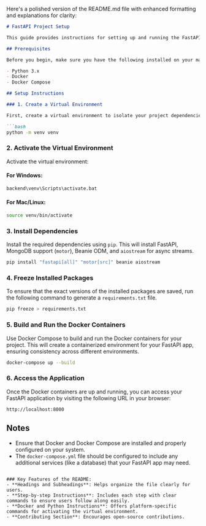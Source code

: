 Here's a polished version of the README.md file with enhanced formatting and explanations for clarity:

```markdown
# FastAPI Project Setup

This guide provides instructions for setting up and running the FastAPI project in a Docker environment. The project includes dependencies for FastAPI, MongoDB (via `motor`), Beanie for ODM support, and `aiostream` for asynchronous stream handling.

## Prerequisites

Before you begin, make sure you have the following installed on your machine:

- Python 3.x
- Docker
- Docker Compose

## Setup Instructions

### 1. Create a Virtual Environment

First, create a virtual environment to isolate your project dependencies.

```bash
python -m venv venv
```

### 2. Activate the Virtual Environment

Activate the virtual environment:

#### For Windows:
```bash
backend\venv\Scripts\activate.bat
```

#### For Mac/Linux:
```bash
source venv/bin/activate
```

### 3. Install Dependencies

Install the required dependencies using `pip`. This will install FastAPI, MongoDB support (`motor`), Beanie ODM, and `aiostream` for async streams.

```bash
pip install "fastapi[all]" "motor[src]" beanie aiostream
```

### 4. Freeze Installed Packages

To ensure that the exact versions of the installed packages are saved, run the following command to generate a `requirements.txt` file.

```bash
pip freeze > requirements.txt
```

### 5. Build and Run the Docker Containers

Use Docker Compose to build and run the Docker containers for your project. This will create a containerized environment for your FastAPI app, ensuring consistency across different environments.

```bash
docker-compose up --build
```

### 6. Access the Application

Once the Docker containers are up and running, you can access your FastAPI application by visiting the following URL in your browser:

```
http://localhost:8000
```

## Notes

- Ensure that Docker and Docker Compose are installed and properly configured on your system.
- The `docker-compose.yml` file should be configured to include any additional services (like a database) that your FastAPI app may need.

```

### Key Features of the README:
- **Headings and Subheadings**: Helps organize the file clearly for users.
- **Step-by-step Instructions**: Includes each step with clear commands to ensure users follow along easily.
- **Docker and Python Instructions**: Offers platform-specific commands for activating the virtual environment.
- **Contributing Section**: Encourages open-source contributions.
